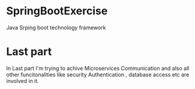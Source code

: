 # SpringBootExercise
Java Srping boot technology framework
# Last part
In Last part I'm trying to achive Microservices Communication and also all other funcitonalities like security Authentication , database access etc are involved in it.
